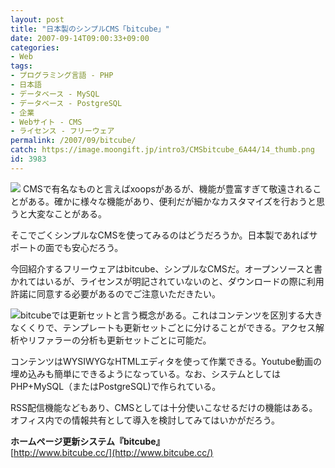 ```yaml
---
layout: post
title: "日本製のシンプルCMS「bitcube」"
date: 2007-09-14T09:00:33+09:00
categories:
- Web
tags: 
- プログラミング言語 - PHP
- 日本語
- データベース - MySQL
- データベース - PostgreSQL
- 企業
- Webサイト - CMS
- ライセンス - フリーウェア
permalink: /2007/09/bitcube/
catch: https://image.moongift.jp/intro3/CMSbitcube_6A44/14_thumb.png
id: 3983
---
```

[![](https://image.moongift.jp/intro3/CMSbitcube_6A44/7_thumb.png)](https://image.moongift.jp/intro3/CMSbitcube_6A44/72.png) CMSで有名なものと言えばxoopsがあるが、機能が豊富すぎて敬遠されることがある。確かに様々な機能があり、便利だが細かなカスタマイズを行おうと思うと大変なことがある。   
  
そこでごくシンプルなCMSを使ってみるのはどうだろうか。日本製であればサポートの面でも安心だろう。   
  
今回紹介するフリーウェアはbitcube、シンプルなCMSだ。オープンソースと書かれてはいるが、ライセンスが明記されていないのと、ダウンロードの際に利用許諾に同意する必要があるのでご注意いただきたい。   
  
<!--more-->  
  
[![](https://image.moongift.jp/intro3/CMSbitcube_6A44/14_thumb.png)](https://image.moongift.jp/intro3/CMSbitcube_6A44/142.png)bitcubeでは更新セットと言う概念がある。これはコンテンツを区別する大きなくくりで、テンプレートも更新セットごとに分けることができる。アクセス解析やリファラーの分析も更新セットごとに可能だ。   
  
コンテンツはWYSIWYGなHTMLエディタを使って作業できる。Youtube動画の埋め込みも簡単にできるようになっている。なお、システムとしてはPHP+MySQL（またはPostgreSQL)で作られている。   
  
RSS配信機能などもあり、CMSとしては十分使いこなせるだけの機能はある。オフィス内での情報共有として導入を検討してみてはいかがだろう。   
  
**ホームページ更新システム『bitcube』**  
[http://www.bitcube.cc/](http://www.bitcube.cc/)